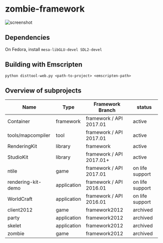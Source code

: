 # zombie-framework

![screenshot](https://raw.githubusercontent.com/minexew/zombie-framework/master/screenshots/screenshot-20120627-224725.png)

## Dependencies

On Fedora, install `mesa-libGLU-devel SDL2-devel`

## Building with Emscripten
`python disttool-web.py <path-to-project> <emscripten-path>`

## Overview of subprojects

Name | Type | Framework Branch | status
-----|------|------------------|-------
Container|framework|framework / API 2017.01|active
tools/mapcompiler|tool|framework / API 2017.01|active
RenderingKit|library|framework|active
StudioKit|library|framework / API 2017.01+|active
ntile|game|framework / API 2017.01|on life support
rendering-kit-demo|application|framework / API 2016.01|on life support
WorldCraft|application|framework / API 2016.01|on life support
client2012|game|framework2012|archived
party|application|framework2012|archived
skelet|application|framework2012|archived
zombie|game|framework2012|archived
